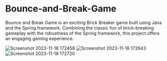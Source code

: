 # Bounce-and-Break-Game
Bounce and Break Game is an exciting Brick Breaker game built using Java and the Spring framework. Combining the classic fun of brick-breaking gameplay with the robustness of the Spring framework, this project offers an engaging gaming experience.

![Screenshot 2023-11-18 172458](https://github.com/kashish0505kashyap/Bounce-and-Break-Game/assets/78157997/bacdb918-05b5-4e33-bcc9-db30aafe3eb9)
![Screenshot 2023-11-18 172643](https://github.com/kashish0505kashyap/Bounce-and-Break-Game/assets/78157997/6dd95a77-b143-4384-8b08-394d8abd9161)
![Screenshot 2023-11-18 172720](https://github.com/kashish0505kashyap/Bounce-and-Break-Game/assets/78157997/fa2eefaf-2c5c-40b3-9a6d-ba3ca071b0a9)
